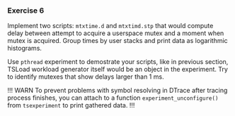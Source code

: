 ### Exercise 6

Implement two scripts: `mtxtime.d` and `mtxtimd.stp` that would compute delay between attempt to acquire a userspace mutex and a moment when mutex is acquired. Group times by user stacks and print data as logarithmic histograms.

Use `pthread` experiment to demostrate your scripts, like in previous section, TSLoad workload generator itself would be an object in the experiment. Try to identify mutexes that show delays larger than 1 ms. 

!!! WARN
To prevent problems with symbol resolving in DTrace after tracing process finishes, you can attach to a function `experiment_unconfigure()` from `tsexperiment` to print gathered data. 
!!!